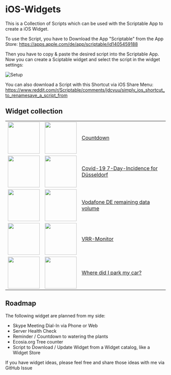 # iOS-Widgets
This is a Collection of Scripts which can be used with the Scriptable App to create a iOS Widget.

To use the Script, you have to Download the App "Scriptable" from the App Store: https://apps.apple.com/de/app/scriptable/id1405459188

Then you have to copy & paste the desired script into the Scriptable App. Now you can create a Sciptable widget and select the script in the widget settings:

![Setup](https://raw.githubusercontent.com/ThisIsBenny/iOS-Widgets/main/setup.gif)


You can also download a Script with this Shortcut via iOS Share Menu: https://www.reddit.com/r/Scriptable/comments/jdcyuu/simply_ios_shortcut_to_renamesave_a_script_from

## Widget collection
<table>
  <tr>
    <td><img height="100px" src="https://raw.githubusercontent.com/ThisIsBenny/iOS-Widgets/main/Countdown/previewLight.jpeg" /></td>
    <td><img height="100px" src="https://raw.githubusercontent.com/ThisIsBenny/iOS-Widgets/main/Countdown/previewDark.jpeg" /></td>
    <td><a href="https://github.com/ThisIsBenny/iOS-Widgets/blob/main/Countdown">Countdown</a></td>
  </tr>
  <tr>
    <td><img height="100px" src="https://raw.githubusercontent.com/ThisIsBenny/iOS-Widgets/main/Covid-19/previewLight.jpeg" /></td>
    <td><img height="100px" src="https://raw.githubusercontent.com/ThisIsBenny/iOS-Widgets/main/Covid-19/previewDark.jpeg" /></td>
    <td><a href="https://github.com/ThisIsBenny/iOS-Widgets/blob/main/Covid-19">Covid-19 7-Day-Incidence for Düsseldorf</a></td>
  </tr>
  <tr>
    <td><img height="100px" src="https://raw.githubusercontent.com/ThisIsBenny/iOS-Widgets/main/VodafoneDE/previewLight.jpeg" /></td>
    <td><img height="100px" src="https://raw.githubusercontent.com/ThisIsBenny/iOS-Widgets/main/VodafoneDE/previewDark.jpeg" /></td>
    <td><a href="https://github.com/ThisIsBenny/iOS-Widgets/blob/main/VodafoneDE">Vodafone DE remaining data volume</a></td>
  </tr>
  <tr>
    <td><img height="100px" src="https://raw.githubusercontent.com/ThisIsBenny/iOS-Widgets/main/VRR-Monitor/previewLight.jpeg" /></td>
    <td><img height="100px" src="https://raw.githubusercontent.com/ThisIsBenny/iOS-Widgets/main/VRR-Monitor/previewDark.jpeg" /></td>
    <td><a href="https://github.com/ThisIsBenny/iOS-Widgets/blob/main/VRR-Monitor">VRR-Monitor</a></td>
  </tr>
  <tr>
    <td><img height="100px" src="https://raw.githubusercontent.com/ThisIsBenny/iOS-Widgets/main/car-location/previewLight.jpeg" /></td>
    <td><img height="100px" src="https://raw.githubusercontent.com/ThisIsBenny/iOS-Widgets/main/car-location/previewDark.jpeg" /></td>
    <td><a href="https://github.com/ThisIsBenny/iOS-Widgets/blob/main/car-location">Where did I park my car?</a></td>
  </tr>
</table>

## Roadmap
The following widget are planned from my side:
* Skype Meeting Dial-In via Phone or Web
* Server Health Check
* Reminder / Countdown to watering the plants
* Ecosia.org Tree counter
* Script to Download / Update Widget from a Widget catalog, like a Widget Store

If you have widget ideas, please feel free and share those ideas with me via GitHub Issue
